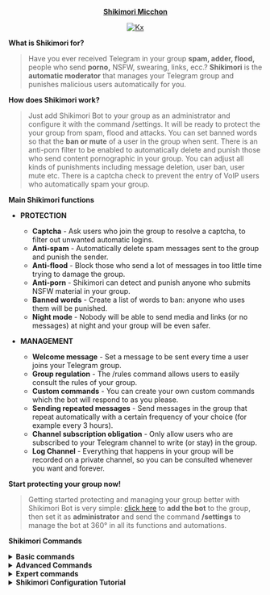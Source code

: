 <div align="center"> 

 **[Shikimori Micchon](https://github.com/ikx7a/Shikimori-San)**

[![Kx](https://github.com/ikx7a/ShikimoriixBot/blob/main/Assets/Shikimori.png)](https://github.com/ikx7a/ShikimoriixBot)

</div>

**What is Shikimori for?**
> Have you ever received Telegram in your group **spam, adder, flood,** people who send **porno,** NSFW, swearing, links, ecc.?
**Shikimori** is the **automatic moderator** that manages your Telegram group and punishes malicious users automatically for you.

**How does Shikimori work?**
> Just add Shikimori Bot to your group as an administrator and configure it with the command /settings. It will be ready to protect the your group from spam, flood and attacks.
You can set banned words so that the **ban or mute** of a user in the group when sent.
There is an anti-porn filter to be enabled to automatically delete and punish those who send content pornographic in your group.
You can adjust all kinds of punishments including message deletion, user ban, user mute etc.
There is a captcha check to prevent the entry of VoIP users who automatically spam your group.

**Main Shikimori functions**

 - **PROTECTION**
   - **Captcha** - Ask users who join the group to resolve a captcha, to filter out unwanted automatic logins.
   - **Anti-spam** - Automatically delete spam messages sent to the group and punish the sender.
   - **Anti-flood** - Block those who send a lot of messages in too little time trying to damage the group.
   - **Anti-porn** - Shikimori can detect and punish anyone who submits NSFW material in your group.
   - **Banned words** - Create a list of words to ban: anyone who uses them will be punished.
   - **Night mode** - Nobody will be able to send media and links (or no messages) at night and your group will be even safer.

- **MANAGEMENT**
  - **Welcome message** - Set a message to be sent every time a user joins your Telegram group.
  - **Group regulation** - The /rules command allows users to easily consult the rules of your group.
  - **Custom commands** - You can create your own custom commands which the bot will respond to as you please.
  - **Sending repeated messages** - Send messages in the group that repeat automatically with a certain frequency of your choice (for example every 3 hours).
  - **Channel subscription obligation** - Only allow users who are subscribed to your Telegram channel to write (or stay) in the group.
  - **Log Channel** - Everything that happens in your group will be recorded on a private channel, so you can be consulted whenever you want and forever.

**Start protecting your group now!**
> Getting started protecting and managing your group better with Shikimori Bot is very simple: [click here](https://t.me/ShikimoriixBot?startgroup=start) to **add the bot** to the group, then set it as **administrator** and send the command **/settings** to manage the bot at 360° in all its functions and automations.

**Shikimori Commands**

<details> 
<summary><b> Basic commands </summary>

- 👮🏻 Available to Admins&Moderators
- 🕵🏻 Available to Admins </b>

- 👮🏻 `/reload` updates the Admins list and their privileges
- 🕵🏻 `/settings` lets you manage all the Bot settings in a group
- 👮🏻 `/ban` lets you ban a user from the group without giving him the possibility to join again using the link of the group
- 👮🏻 `/mute` puts a user in *read-only* mode. He can read but he can't send any messages
- 👮🏻 `/kick` bans a user from the group, giving him the possibility to join again with the link of the group
- 👮🏻 `/unban` lets you remove a user from group's blacklist, giving them the possibility to join again with the link of the group
- 👮🏻 `/info` gives information about a user
- 👮🏻 `/infopvt` is the same of `/info`, but sends infos in private chat
- ◽️ `/staff` gives the complete List of group Staff

</details>
<details> 
<summary><b> Advanced Commands </summary>

- 🕵🏻 Available to Admins
- 👮🏻 Available to Admins&Moderators
- 🛃 Available to Admins&Cleaners </b>

**WARN MANAGEMENT**
- 👮🏻  `/warn` adds a warn to the user
- 👮🏻  `/unwarn` removes a warn to the user
- 👮🏻  `/warns` lets you see and manage user warns
- 🕵🏻  `/delwarn` deletes the message and add a warn to the user

- 🛃 `/del` deletes the selected message
- 🛃 `/logdel` deletes the selected message and sends it to the Log Channel

- ◽️ `/me` sends in private chat a message with his own infos, group infos, warns received, rules of the group, banned words list...

- 🕵🏻 /send permits to send a post using [HTML]() in the group, through the Bot
  > ➡️ *Example*: /send Hello World!

- 👮🏻  `/intervention` lets you request the intervention of a member of Official Bot Support, who will join the group as soon as possible

</details>
<details> 
<summary><b> Expert commands </summary>

- 👥 Available to all users
- 👮🏻 Available to Admins&Moderators
- 🕵🏻 Available to Admins </b>

- 👥 `/geturl`, by replying to a message (via reply) and writing this command, you receive the link that refers directly to that message.

- 🕵🏻 `/inactives` [days] sends in private chat the list of users who have not sent a message in the last [days], with the possibility of punish them.

**Pinned Messages**
- 🕵🏻 `/pin` [message] sends the message through the Bot and pins it.
- 🕵🏻 `/pin` pins the message in reply.
- 🕵🏻 `/editpin` [message] edits the current pinned message (if sent from the Bot).
- 🕵🏻 `/delpin` removes the pinned message.
- 🕵🏻 `/repin` removes and pins again the current pinned message, with notification!
- 👥 `/pinned` refers to the current pinned message.

- 🕵🏻 `/list` sends in private chat the list of users of the group with the number of messages sent by them
- 🕵🏻 `/list` roles sends in private chat the list of all the special roles assigned to users
- 🕵🏻 `/graphic` sends a graph showing the trend of the group members.
- 🕵🏻 `/trend` sends the group's growth statistics.

</details>
<details> 
<summary><b> Shikimori Configuration Tutorial </summary>

- The first thing to do is to add **Shikimori to your group!**
- Now for let me work correctly, you need to make me Admin of your Group!

**To do that, follow this easy steps:**
-▫️ Go to your group
-▫️ Press the Group's name
-▫️ Press Modify
-▫️ Press on Administrator
-▫️ Press Add Administrator
-▫️ Press the Magnifying Glass
-▫️ Search @ShikimoriixBot
-▫️ Confirm

<summary><b> Example Video </summary>

<div align="center">

[<img src="https://github.com/ikx7a/ShikimoriixBot/blob/main/Assets/Shikimori.gif" width="200" height="auto">](https://github.com/ikx7a/ShikimoriixBot)































